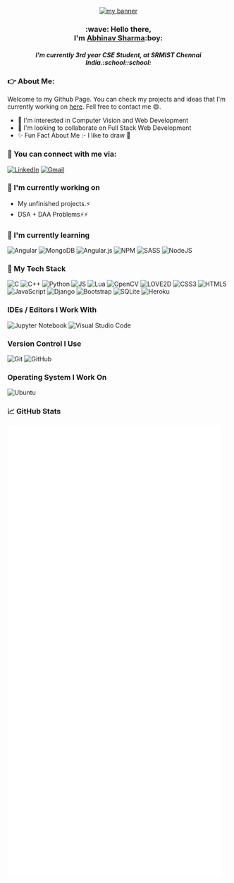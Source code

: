 <p align="center">
  <a href="" target="_blank" rel="noreferrer"><img src="https://user-images.githubusercontent.com/52396867/140615462-3ad93407-83e8-4ce1-9228-4a0cacad12eb.png" alt="my banner"></a>
</p>

<h3 align="center">
:wave: Hello there, 
<br>
I'm <a href="" target="_blank" rel="noreferrer">Abhinav Sharma</a>:boy:
</h3>

<h5 align="center">
I'm currently 3rd year CSE Student, at SRMIST Chennai India.:school::school:
</h5>

### :point_right: About Me:
<!-- <p align="center">
<img src="https://user-images.githubusercontent.com/52396867/141177335-fb3a20ae-eeba-4154-9b74-004f8d4c9d1c.gif" alt="My Project GIF">
</p> -->
Welcome to my Github Page. You can check my projects and ideas that I'm currently working on <a href = "https://github.com/as567652?tab=repositories">here</a>. Fell free to contact me :smile:.
- :eyes: I'm interested in Computer Vision and Web Development
- 🤝 I'm looking to collaborate on Full Stack Web Development
- :sparkles: Fun Fact About Me :- I like to draw :art:


### :email: You can connect with me via:
<a href="" >![LinkedIn](https://img.shields.io/badge/LinkedIn-0077B5?style=for-the-badge&logo=linkedin&logoColor=white)</a>
<a href="mailto:as567652@gmail.com">![Gmail](https://img.shields.io/badge/Gmail-D14836?style=for-the-badge&logo=gmail&logoColor=white)</a>


### 🔭 I'm currently working on

- My unfinished projects.:zap:
- DSA + DAA Problems:zap::zap:


### 🌱 I'm currently learning

![Angular](https://img.shields.io/badge/Angular-DD0031?style=for-the-badge&logo=angular&logoColor=white)
![MongoDB](https://img.shields.io/badge/MongoDB-4EA94B?style=for-the-badge&logo=mongodb&logoColor=white)
![Angular.js](https://img.shields.io/badge/angular.js-%23E23237.svg?style=for-the-badge&logo=angularjs&logoColor=white)
![NPM](https://img.shields.io/badge/NPM-%23000000.svg?style=for-the-badge&logo=npm&logoColor=white)
![SASS](https://img.shields.io/badge/SASS-hotpink.svg?style=for-the-badge&logo=SASS&logoColor=white)
![NodeJS](https://img.shields.io/badge/node.js-6DA55F?style=for-the-badge&logo=node.js&logoColor=white)


### 💼 My Tech Stack
![C](https://img.shields.io/badge/c-%2300599C.svg?style=for-the-badge&logo=c&logoColor=white)
![C++](https://img.shields.io/badge/c++-%2300599C.svg?style=for-the-badge&logo=c%2B%2B&logoColor=white)
![Python](https://img.shields.io/badge/python-3670A0?style=for-the-badge&logo=python&logoColor=ffdd54)
![JS](https://img.shields.io/badge/JavaScript-323330?style=for-the-badge&logo=javascript&logoColor=F7DF1E)
![Lua](https://img.shields.io/badge/lua-%232C2D72.svg?style=for-the-badge&logo=lua&logoColor=white)
![OpenCV](https://img.shields.io/badge/opencv-%23white.svg?style=for-the-badge&logo=opencv&logoColor=white)
![LOVE2D](https://img.shields.io/badge/-L%C3%96VE--2D-%23ea316e?style=for-the-badge)
![CSS3](https://img.shields.io/badge/css3-%231572B6.svg?style=for-the-badge&logo=css3&logoColor=white)
![HTML5](https://img.shields.io/badge/html5-%23E34F26.svg?style=for-the-badge&logo=html5&logoColor=white)
![JavaScript](https://img.shields.io/badge/javascript-%23323330.svg?style=for-the-badge&logo=javascript&logoColor=%23F7DF1E)
![Django](https://img.shields.io/badge/django-%23092E20.svg?style=for-the-badge&logo=django&logoColor=white)
![Bootstrap](https://img.shields.io/badge/bootstrap-%23563D7C.svg?style=for-the-badge&logo=bootstrap&logoColor=white)
![SQLite](https://img.shields.io/badge/sqlite-%2307405e.svg?style=for-the-badge&logo=sqlite&logoColor=white)
![Heroku](https://img.shields.io/badge/heroku-%23430098.svg?style=for-the-badge&logo=heroku&logoColor=white)


### IDEs / Editors I Work With
![Jupyter Notebook](https://img.shields.io/badge/jupyter-%23FA0F00.svg?style=for-the-badge&logo=jupyter&logoColor=white)
![Visual Studio Code](https://img.shields.io/badge/Visual%20Studio%20Code-0078d7.svg?style=for-the-badge&logo=visual-studio-code&logoColor=white)

### Version Control I Use
![Git](https://img.shields.io/badge/git-%23F05033.svg?style=for-the-badge&logo=git&logoColor=white)
![GitHub](https://img.shields.io/badge/github-%23121011.svg?style=for-the-badge&logo=github&logoColor=white)


### Operating System I Work On
![Ubuntu](https://img.shields.io/badge/Ubuntu-E95420?style=for-the-badge&logo=ubuntu&logoColor=white)


### 📈 GitHub Stats

![Metrics](https://github.com/as567652/as567652/blob/master/github-metrics.svg)